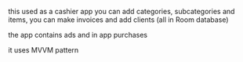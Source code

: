 this used as a cashier app you can add categories, subcategories and items, you can make invoices and add clients (all in Room database)

 the app contains ads and in app purchases

it uses MVVM pattern

